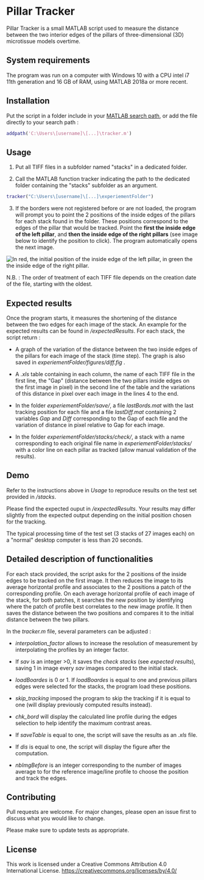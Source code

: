 # Pillar Tracker

Pillar Tracker is a small MATLAB script used to measure the distance between the two 
interior edges of the pillars of three-dimensional (3D) microtissue models overtime. 

## System requirements

The program was run on a computer with Windows 10 with a CPU intel i7 11th generation and 
16 GB of RAM, using MATLAB 2018a or more recent. 

## Installation

Put the script in a folder include in your 
[MATLAB search path](https://fr.mathworks.com/help/matlab/matlab_env/what-is-the-matlab-search-path.html),
or add the file directly to your search path : 

```MATLAB
addpath('C:\Users\[username]\[...]\tracker.m')
```

## Usage

1) Put all TIFF files in a subfolder named "stacks" in a dedicated folder.

2) Call the MATLAB function tracker indicating the path to the dedicated folder containing 
the "stacks" subfolder as an argument. 

```MATLAB
tracker("C:\Users\[username]\[...]\experiementFolder")
```

3) If the borders were not registered before or are not loaded, the program will prompt 
you to point the 2 positions of the inside edges of the pillars for each stack found in 
the folder. These positions correspond to the edges of the pillar that would be tracked. 
Point the **first the inside edge of the left pillar**, and **then the inside edge of the 
right pillars** (see image below to identify the position to click). The program 
automatically opens the next image. 

![In red, the initial position of the inside edge of the left pillar, in green the the 
inside edge of the right pillar.](https://github.com/Orion38/Pillar-tracker/blob/main/assets/images/initPosition.PNG)

N.B. : The order of treatment of each TIFF file depends on the creation date of the file, 
starting with the oldest.

## Expected results
 Once the program starts, it measures the shortening of the distance between the two edges
for each image of the stack. An example for the expected results can be found in 
*/expectedResults*. For each stack, the script return : 

- A graph of the variation of the distance between the two inside edges of the pillars 
for each image of the stack (time step). The graph is also saved in 
*experiementFolder/figures/diff.fig* .

- A *.xls* table containing in each column, the name of each TIFF file in the first line, 
the "Gap" (distance between the two pillars inside edges on the first image in pixel) in 
the second line of the table and the variations of this distance in pixel over each 
image in the lines 4 to the end.

- In the folder *experiementFolder/save/*, a file *lastBords.mat* with the last tracking 
position for each file and a file *lastDiff.mat* containing 2 variables *Gap* and *Diff* 
corresponding to the Gap of each file and the variation of distance in pixel relative to 
Gap for each image. 

- In the folder *experiementFolder/stacks/check/*, a stack with a name corresponding to 
each original file name in *experiementFolder/stacks/* with a color line on each pillar as 
tracked (allow manual validation of the results). 

## Demo

Refer to the instructions above in *Usage* to reproduce results on the test set provided 
in */stacks*.

Please find the expected ouput in */expectedResults*. Your results may differ slightly 
from the expected output depending on the initial position chosen for the tracking. 

The typical processing time of the test set (3 stacks of 27 images each) on a "normal" 
desktop computer is less than 20 seconds.

## Detailed description of functionalities

For each stack provided, the script asks for the 2 positions of the inside edges to be 
tracked on the first image. It then reduces the image to its average horizontal profile 
and associates to the 2 positions a patch of the corresponding profile. On each average 
horizontal profile of each image of the stack, for both patches, it searches the new 
position by identifying where the patch of profile best correlates to the new image 
profile. It then saves the distance between the two positions and compares it to the 
initial distance between the two pillars. 

In the *tracker.m* file, several parameters can be adjusted : 

- *interpolation_factor* allows to increase the resolution of measurement by interpolating 
the profiles by an integer factor.

- If *sav* is an integer >0, it saves the *check stacks* (see *expected results*), saving 
1 in image every *sav* images compared to the initial stack.

- *loadBoardes* is 0 or 1. If *loadBoardes* is equal to one and previous pillars edges 
were selected for the stacks, the program load these positions.

- *skip_tracking* imposed the program to skip the tracking if it is equal to one 
(will display previously computed results instead).

- *chk_bord* will display the calculated line profile during the edges selection to help 
identify the maximum contrast areas.

- If *saveTable* is equal to one, the script will save the results as an *.xls* file.

- If *dis* is equal to one, the script will display the figure after the computation.

- *nbImgBefore* is an integer corresponding to the number of images average to for the 
reference image/line profile to choose the position and track the edges. 


## Contributing
Pull requests are welcome. For major changes, please open an issue first to discuss what 
you would like to change.

Please make sure to update tests as appropriate.

## License

This work is licensed under a Creative Commons Attribution 4.0 International License. 
https://creativecommons.org/licenses/by/4.0/